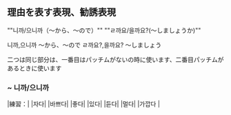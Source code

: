 ## 理由を表す表現、勧誘表現

""니까/으니까（～から、～ので）""
""ㄹ까요/을까요?(～しましょうか)""


 니까,으니까       ～から、～ので
 ㄹ까요?,을까요?   ～しましょう
 
 二つは同じ部分は、一番目はパッチムがないの時に使います、二番目パッチムがあるときに使います
 
### ~ 니까/으니까
|練習：|
|자다|
|바쁘다|
|좋다|
|있다|
|듣다|
|멀다|
|가깝다 |
